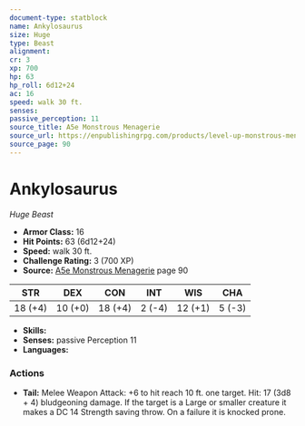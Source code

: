 ```yaml
---
document-type: statblock
name: Ankylosaurus
size: Huge
type: Beast
alignment: 
cr: 3
xp: 700
hp: 63
hp_roll: 6d12+24
ac: 16
speed: walk 30 ft.
senses: 
passive_perception: 11
source_title: A5e Monstrous Menagerie
source_url: https://enpublishingrpg.com/products/level-up-monstrous-menagerie-a5e
source_page: 90
---
```


# Ankylosaurus

*Huge* *Beast*

- **Armor Class:** 16
- **Hit Points:** 63 (6d12+24)
- **Speed:** walk 30 ft.
- **Challenge Rating:** 3 (700 XP)
- **Source:** [A5e Monstrous Menagerie](https://enpublishingrpg.com/products/level-up-monstrous-menagerie-a5e) page 90

| STR | DEX | CON | INT | WIS | CHA |
| --- | --- | --- | --- | --- | --- |
| 18 (+4) | 10 (+0) | 18 (+4) | 2 (-4) | 12 (+1) | 5 (-3) |

- **Skills:** 
- **Senses:** passive Perception 11
- **Languages:** 

### Actions

- **Tail:** Melee Weapon Attack: +6 to hit  reach 10 ft.  one target. Hit: 17 (3d8 + 4) bludgeoning damage. If the target is a Large or smaller creature  it makes a DC 14 Strength saving throw. On a failure  it is knocked prone.
